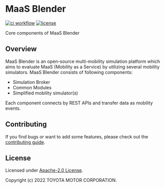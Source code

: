 # MaaS Blender 
[![ci workflow](https://github.com/maasblender/core/actions/workflows/ci.yaml/badge.svg)](https://github.com/maasblender/core/actions/workflows/ci.yaml "CI status")
[![license](https://img.shields.io/github/license/maasblender/core)](LICENSE)

Core components of MaaS Blender

## Overview

MaaS Blender is an open-source multi-mobility simulation platform which aims to evaluate MaaS (Mobility as a Service) by utilizing several mobility simulators. MaaS Blender consists of following components:

- Simulation Broker
- Common Modules
- Simplified mobility simulator(s)

Each component connects by REST APIs and transfer data as mobility events.


## Contributing
If you find bugs or want to add some features, please check out the [contributing guide](CONTRIBUTING.md). 


## License

Licensed under [Apache-2.0 License](LICENSE).

Copyright (c) 2022 TOYOTA MOTOR CORPORATION.